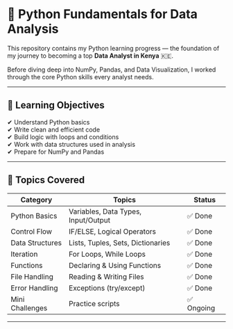 # 🐍 Python Fundamentals for Data Analysis

This repository contains my Python learning progress — the foundation of my journey to becoming a top **Data Analyst in Kenya** 🇰🇪.

Before diving deep into NumPy, Pandas, and Data Visualization, I worked through the core Python skills every analyst needs.

---

## 🎯 Learning Objectives

✔ Understand Python basics  
✔ Write clean and efficient code  
✔ Build logic with loops and conditions  
✔ Work with data structures used in analysis  
✔ Prepare for NumPy and Pandas

---

## 🧩 Topics Covered

| Category | Topics | Status |
|---------|--------|-------|
| Python Basics | Variables, Data Types, Input/Output | ✅ Done |
| Control Flow | IF/ELSE, Logical Operators | ✅ Done |
| Data Structures | Lists, Tuples, Sets, Dictionaries | ✅ Done |
| Iteration | For Loops, While Loops | ✅ Done |
| Functions | Declaring & Using Functions | ✅ Done |
| File Handling | Reading & Writing Files | ✅ Done |
| Error Handling | Exceptions (try/except) | ✅ Done |
| Mini Challenges | Practice scripts | ✅ Ongoing |

---


